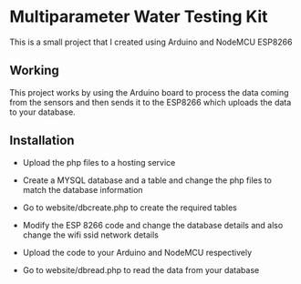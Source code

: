 # Multiparameter Water Testing Kit

This is a small project that I created using Arduino and NodeMCU ESP8266

## Working

This project works by using the Arduino board to process the data coming from the sensors and then sends it to the ESP8266 which uploads the data to your database.

## Installation

- Upload the php files to a hosting service

- Create a MYSQL database and a table and change the php files to match the database information

- Go to website/dbcreate.php to create the required tables

- Modify the ESP 8266 code and change the database details and also change the wifi ssid network details

- Upload the code to your Arduino and NodeMCU respectively

- Go to website/dbread.php to read the data from your database 
